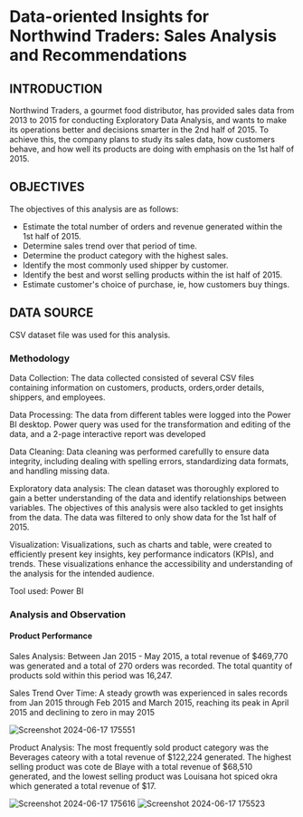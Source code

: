 # Data-oriented Insights for Northwind Traders: Sales Analysis and Recommendations

## INTRODUCTION

Northwind Traders, a gourmet food distributor, has provided sales data from 2013 to 2015 for conducting Exploratory Data Analysis, and wants to make its operations better and decisions smarter in the 2nd half of 2015. To achieve this, the company plans to study its sales data, how customers behave, and how well its products are doing with emphasis on the 1st half of 2015.

## OBJECTIVES

The objectives of this analysis are as follows:

- Estimate the total number of orders and revenue generated within the 1st half of 2015.
- Determine sales trend over that period of time.
- Determine the product category with the highest sales.
- Identify the most commonly used shipper by customer.
- Identify the best and worst selling products within the ist half of 2015.
- Estimate customer's choice of purchase, ie, how customers buy things. 

## DATA SOURCE

CSV dataset file was used for this analysis.

### Methodology

Data Collection: The data collected consisted of several CSV files containing information on customers, products, orders,order details, shippers, and employees.

Data Processing: The data from different tables were logged into the Power BI desktop. Power query was used for the transformation and editing of the data, and a 2-page interactive report was developed

Data Cleaning: Data cleaning was performed carefullly to ensure data integrity, including dealing with spelling errors, standardizing data formats, and handling missing data.

Exploratory data analysis: The clean dataset was thoroughly explored to gain a better understanding of the data and identify relationships between variables. The objectives of this analysis were also tackled to get insights from the data. The data was filtered to only show data for the 1st half of 2015.

Visualization: Visualizations, such as charts and table, were created to efficiently present key insights, key performance indicators (KPIs), and trends. These visualizations enhance the accessibility and understanding of the analysis for the intended audience.

Tool used: Power BI

### Analysis and Observation

#### Product Performance

Sales Analysis: Between Jan 2015 - May 2015, a total revenue of $469,770 was generated and a total of 270 orders was recorded. The total quantity of products sold within this period was 16,247.

Sales Trend Over Time: A steady growth was experienced in sales records from Jan 2015 through Feb 2015 and March 2015, reaching its peak in April 2015 and declining to zero in may 2015

![Screenshot 2024-06-17 175551](https://github.com/Mercy-Coker/Power-BI-Project-on-Northwind-Traders/assets/163846267/b4252c22-aa12-4919-a37b-ff74c0f1bf8a)


Product Analysis: The most frequently sold product category was the Beverages cateory with a total revenue of $122,224 generated. The highest selling product was cote de Blaye with a total revenue of $68,510 generated, and the lowest selling product was Louisana hot spiced okra which generated a total revenue of $17.

![Screenshot 2024-06-17 175616](https://github.com/Mercy-Coker/Power-BI-Project-on-Northwind-Traders/assets/163846267/a036cc47-d7d7-42fb-862c-28f3e0600475)
![Screenshot 2024-06-17 175523](https://github.com/Mercy-Coker/Power-BI-Project-on-Northwind-Traders/assets/163846267/c98f9bc4-25de-4b9b-8e1c-f1c01b943268)






